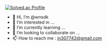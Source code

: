 <!---[![wnsdk's GitHub stats](https://github-readme-stats.vercel.app/api?username=wnsdk)](https://github.com/wnsdk/github-readme-stats)--->
[![Solved.ac Profile](http://mazassumnida.wtf/api/v2/generate_badge?boj=jn307742)](https://solved.ac/jn307742/)

- 👋 Hi, I’m @wnsdk
- 👀 I’m interested in ...
- 🌱 I’m currently learning ...
- 💞️ I’m looking to collaborate on ...
- 📫 How to reach me : jn307742@gmail.com

<!---
wnsdk/wnsdk is a ✨ special ✨ repository because its `README.md` (this file) appears on your GitHub profile.
You can click the Preview link to take a look at your changes.
--->
